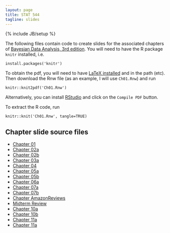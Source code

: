 ```yaml
---
layout: page
title: STAT 544
tagline: slides
---
```

{% include JB/setup %}

The following files contain code to create slides for the associated chapters of [Bayesian Data Analysis, 3rd edition](../textbook.html). You will need to have the R package `knitr` installed, i.e. 

    install.packages('knitr')

To obtain the pdf, you will need to have [LaTeX installed](http://en.wikibooks.org/wiki/LaTeX/Installation) and in the path (etc). Then download the Rnw file (as an example, I will use `Ch01.Rnw`) and run

    knitr::knit2pdf('Ch01.Rnw')

Alternatively, you can install [RStudio](http://www.rstudio.com/) and click on the `Compile PDF` button.

To extract the R code, run 

    knitr::knit('Ch01.Rnw', tangle=TRUE)

## Chapter slide source files

- [Chapter 01](Ch01.Rnw)
- [Chapter 02a](Ch02a.Rnw)
- [Chapter 02b](Ch02b.Rnw)
- [Chapter 03a](Ch03a.Rnw)
- [Chapter 04](Ch04.Rnw)
- [Chapter 05a](Ch05a.Rnw)
- [Chapter 05b](Ch05b.Rnw)
- [Chapter 06a](Ch06a.Rnw)
- [Chapter 07a](Ch07a.Rnw)
- [Chapter 07b](Ch07b.Rnw)
- [Chapter AmazonReviews](AmazonReviews.Rnw)
- [Midterm Review](midterm_review.Rnw)
- [Chapter 10a](Ch10a.Rnw)
- [Chapter 10b](Ch10b.Rnw)
- [Chapter 11a](Ch11a.Rnw)
- [Chapter 11a](Ch11b.Rnw)

